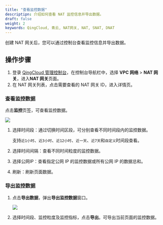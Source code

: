 ```yaml
---
title: "查看监控数据"
descriptipn: 介绍如何查看 NAT 监控信息并导出数据。
draft: false
weight: 2
keywords: QingCloud, 青云, NAT网关, NAT, SNAT, DNAT
---
```


创建 NAT 网关后，您可以通过控制台查看监控信息并导出数据。

##  操作步骤

1. 登录 [QingCloud 管理控制台](https://console.qingcloud.com/login)，在控制台导航栏中，选择 **VPC 网络** > **NAT 网关**，进入**NAT 网关**页面。
2. 在 NAT 网关列表，点击需要查看的 NAT 网关 ID，进入详情页。

### 查看监控数据

点击**监控**页签，可查看监控数据。

<!--![](../../../_images/moni_warn.png)-->

![](../../../_images/moni_warn_1.png)

1. 选择时间段：通过切换时间区段，可分别查看不同时间段内的监控数据。

   支持`近1小时`、`近3小时`、`近12小时`、`近一天`、`近7天`和`自定义`时间段查看。

2. 选择时间间隔：查看不同时间粒度的监控数据。

3. 选择公网IP：查看指定公网 IP 的监控数据或所有公网 IP 的数据总和。

4. 刷新：刷新页面数据。

### 导出监控数据

1. 点击**导出数据**，弹出**导出监控数据**窗口。

   ![](../../../_images/export_data.png)

2. 选择时间段、监控粒度及监控指标，点击**导出**。可导出当前页面的监控数据。

